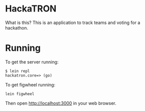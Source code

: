 # HackaTRON

What is this?  This is an application to track teams and voting for a hackathon.

# Running

To get the server running:

```
$ lein repl
hackatron.core=> (go)
```

To get figwheel running:

```
lein figwheel
```

Then open <http://localhost:3000> in your web browser.
